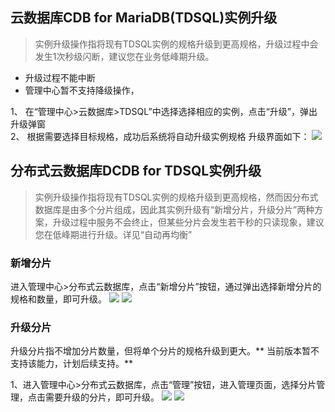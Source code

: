 ## 云数据库CDB for MariaDB(TDSQL)实例升级

> 实例升级操作指将现有TDSQL实例的规格升级到更高规格，升级过程中会发生1次秒级闪断，建议您在业务低峰期升级。

- 升级过程不能中断
- 管理中心暂不支持降级操作，

1、	在“管理中心>云数据库>TDSQL”中选择选择相应的实例，点击“升级”，弹出升级弹窗  
2、	根据需要选择目标规格，成功后系统将自动升级实例规格
升级界面如下：
![](http://imgcache.tce.fsphere.cn/static/mccdn.qcloud.com/static/img/d5916ce64bd27d051a305476c0191449/image.png)

## 分布式云数据库DCDB for TDSQL实例升级

>实例升级操作指将现有TDSQL实例的规格升级到更高规格，然而因分布式数据库是由多个分片组成，因此其实例升级有“新增分片，升级分片”两种方案，升级过程中服务不会终止，但某些分片会发生若干秒的只读现象，建议您在低峰期进行升级。详见“自动再均衡”

### 新增分片
进入管理中心>分布式云数据库，点击“新增分片”按钮，通过弹出选择新增分片的规格和数量，即可升级。
![](http://imgcache.tce.fsphere.cn/static/mccdn.qcloud.com/static/img/b9cff4d43c31ffac56b2296945ac2337/image.png)
![](http://imgcache.tce.fsphere.cn/static/mccdn.qcloud.com/static/img/6742591dcd12c8f56e6a11cdf0670e79/image.png)

### 升级分片
升级分片指不增加分片数量，但将单个分片的规格升级到更大。** 当前版本暂不支持该能力，计划后续支持。**

1、进入管理中心>分布式云数据库，点击“管理”按钮，进入管理页面，选择分片管理，点击需要升级的分片，即可升级。
![](http://imgcache.tce.fsphere.cn/static/mccdn.qcloud.com/static/img/d77ef38bc7becc785decbd51fd285b84/image.png)
![](http://imgcache.tce.fsphere.cn/static/mccdn.qcloud.com/static/img/0bb016e4be65e8865a86cd4f4eb20c59/image.png)

 

 
